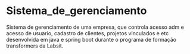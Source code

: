 # Sistema_de_gerenciamento
Sistema de gerenciamento de uma empresa, que controla acesso adm e acesso de usuario, cadastro de clientes, projetos vinculados e etc desenvolvida em java e spring boot durante o programa de formação transformers da Labsit.
